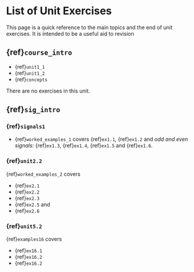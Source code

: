 # List of Unit Exercises

This page is a quick reference to the main topics and the end of unit exercises. It is intended to be a useful aid to revision


## {ref}`course_intro`

* {ref}`unit1_1`
* {ref}`unit1_2`
* {ref}`concepts`

There are no exercises in this unit.


## {ref}`sig_intro`
### {ref}`signals1`

* {ref}`worked_examples_1` covers {ref}`ex1.1`, {ref}`ex1.2` and *odd and even signals*: {ref}`ex1.3`, {ref}`ex1.4`, {ref}`ex1.5` and {ref}`ex1.6`.


### {ref}`unit2.2`

{ref}`worked_examples_2` covers 
* {ref}`ex2.1`
* {ref}`ex2.2` 
* {ref}`ex2.3`
* {ref}`ex2.5` and
* {ref}`ex2.6`


### {ref}`unit5.2`
{ref}`examples16` covers
* {ref}`ex16.1`
* {ref}`ex16.2`
* {ref}`ex16.2`

```python

```
